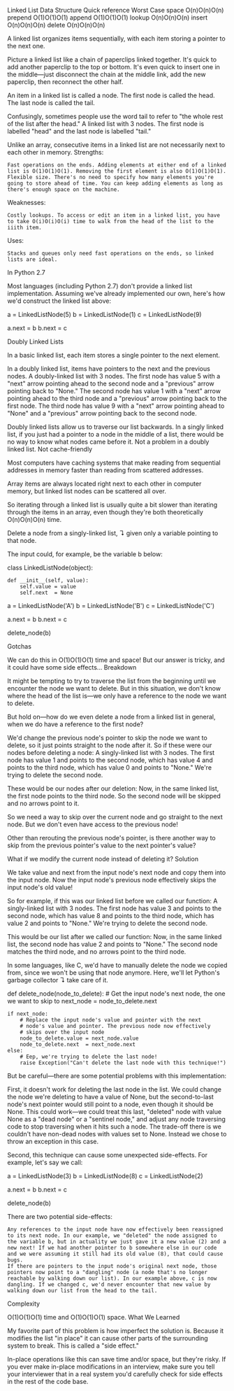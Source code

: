  Linked List
Data Structure
Quick reference
	Worst Case
space 	O(n)O(n)O(n)
prepend 	O(1)O(1)O(1)
append 	O(1)O(1)O(1)
lookup 	O(n)O(n)O(n)
insert 	O(n)O(n)O(n)
delete 	O(n)O(n)O(n)

A linked list organizes items sequentially, with each item storing a pointer to the next one.

Picture a linked list like a chain of paperclips linked together. It's quick to add another paperclip to the top or bottom. It's even quick to insert one in the middle—just disconnect the chain at the middle link, add the new paperclip, then reconnect the other half.

An item in a linked list is called a node. The first node is called the head. The last node is called the tail.

Confusingly, sometimes people use the word tail to refer to "the whole rest of the list after the head."
A linked list with 3 nodes. The first node is labelled "head" and the last node is labelled "tail."

Unlike an array, consecutive items in a linked list are not necessarily next to each other in memory.
Strengths:

    Fast operations on the ends. Adding elements at either end of a linked list is O(1)O(1)O(1). Removing the first element is also O(1)O(1)O(1).
    Flexible size. There's no need to specify how many elements you're going to store ahead of time. You can keep adding elements as long as there's enough space on the machine.

Weaknesses:

    Costly lookups. To access or edit an item in a linked list, you have to take O(i)O(i)O(i) time to walk from the head of the list to the iiith item.

Uses:

    Stacks and queues only need fast operations on the ends, so linked lists are ideal.

In Python 2.7

Most languages (including Python 2.7) don't provide a linked list implementation. Assuming we've already implemented our own, here's how we'd construct the linked list above:

  a = LinkedListNode(5)
b = LinkedListNode(1)
c = LinkedListNode(9)

a.next = b
b.next = c

Doubly Linked Lists

In a basic linked list, each item stores a single pointer to the next element.

In a doubly linked list, items have pointers to the next and the previous nodes.
A doubly-linked list with 3 nodes. The first node has value 5 with a "next" arrow pointing ahead to the second node and a "previous" arrow pointing back to "None." The second node has value 1 with a "next" arrow pointing ahead to the third node and a "previous" arrow pointing back to the first node. The third node has value 9 with a "next" arrow pointing ahead to "None" and a "previous" arrow pointing back to the second node.

Doubly linked lists allow us to traverse our list backwards. In a singly linked list, if you just had a pointer to a node in the middle of a list, there would be no way to know what nodes came before it. Not a problem in a doubly linked list.
Not cache-friendly

Most computers have caching systems that make reading from sequential addresses in memory faster than reading from scattered addresses.

Array items are always located right next to each other in computer memory, but linked list nodes can be scattered all over.

So iterating through a linked list is usually quite a bit slower than iterating through the items in an array, even though they're both theoretically O(n)O(n)O(n) time.



 Delete a node from a singly-linked list, ↴ given only a variable pointing to that node.

The input could, for example, be the variable b below:

  class LinkedListNode(object):

    def __init__(self, value):
        self.value = value
        self.next  = None

a = LinkedListNode('A')
b = LinkedListNode('B')
c = LinkedListNode('C')

a.next = b
b.next = c

delete_node(b)

Gotchas

We can do this in O(1)O(1)O(1) time and space! But our answer is tricky, and it could have some side effects...
Breakdown

It might be tempting to try to traverse the list from the beginning until we encounter the node we want to delete. But in this situation, we don't know where the head of the list is—we only have a reference to the node we want to delete.

But hold on—how do we even delete a node from a linked list in general, when we do have a reference to the first node?

We'd change the previous node's pointer to skip the node we want to delete, so it just points straight to the node after it. So if these were our nodes before deleting a node:
A singly-linked list with 3 nodes. The first node has value 1 and points to the second node, which has value 4 and points to the third node, which has value 0 and points to "None." We're trying to delete the second node.

These would be our nodes after our deletion:
Now, in the same linked list, the first node points to the third node. So the second node will be skipped and no arrows point to it.

So we need a way to skip over the current node and go straight to the next node. But we don't even have access to the previous node!

Other than rerouting the previous node's pointer, is there another way to skip from the previous pointer's value to the next pointer's value?

What if we modify the current node instead of deleting it?
Solution

We take value and next from the input node's next node and copy them into the input node. Now the input node's previous node effectively skips the input node's old value!

So for example, if this was our linked list before we called our function:
A singly-linked list with 3 nodes. The first node has value 3 and points to the second node, which has value 8 and points to the third node, which has value 2 and points to "None." We're trying to delete the second node.

This would be our list after we called our function:
Now, in the same linked list, the second node has value 2 and points to "None." The second node matches the third node, and no arrows point to the third node.

In some languages, like C, we'd have to manually delete the node we copied from, since we won't be using that node anymore. Here, we'll let Python's garbage collector ↴ take care of it.

  def delete_node(node_to_delete):
    # Get the input node's next node, the one we want to skip to
    next_node = node_to_delete.next

    if next_node:
        # Replace the input node's value and pointer with the next
        # node's value and pointer. The previous node now effectively
        # skips over the input node
        node_to_delete.value = next_node.value
        node_to_delete.next  = next_node.next
    else:
        # Eep, we're trying to delete the last node!
        raise Exception("Can't delete the last node with this technique!")

But be careful—there are some potential problems with this implementation:

First, it doesn't work for deleting the last node in the list. We could change the node we're deleting to have a value of None, but the second-to-last node's next pointer would still point to a node, even though it should be None. This could work—we could treat this last, "deleted" node with value None as a "dead node" or a "sentinel node," and adjust any node traversing code to stop traversing when it hits such a node. The trade-off there is we couldn't have non-dead nodes with values set to None. Instead we chose to throw an exception in this case.

Second, this technique can cause some unexpected side-effects. For example, let's say we call:

  a = LinkedListNode(3)
b = LinkedListNode(8)
c = LinkedListNode(2)

a.next = b
b.next = c

delete_node(b)

There are two potential side-effects:

    Any references to the input node have now effectively been reassigned to its next node. In our example, we "deleted" the node assigned to the variable b, but in actuality we just gave it a new value (2) and a new next! If we had another pointer to b somewhere else in our code and we were assuming it still had its old value (8), that could cause bugs.
    If there are pointers to the input node's original next node, those pointers now point to a "dangling" node (a node that's no longer reachable by walking down our list). In our example above, c is now dangling. If we changed c, we'd never encounter that new value by walking down our list from the head to the tail.

Complexity

O(1)O(1)O(1) time and O(1)O(1)O(1) space.
What We Learned

My favorite part of this problem is how imperfect the solution is. Because it modifies the list "in place" it can cause other parts of the surrounding system to break. This is called a "side effect."

In-place operations like this can save time and/or space, but they're risky. If you ever make in-place modifications in an interview, make sure you tell your interviewer that in a real system you'd carefully check for side effects in the rest of the code base.
